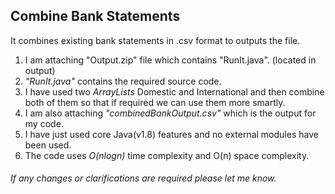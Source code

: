 ## Combine Bank Statements
It combines existing bank statements in .csv format to outputs the file. 

1. I am attaching "Output.zip" file which contains "RunIt.java". (located in output)<br>
2. _"RunIt.java"_ contains the required source code. <br>
3. I have used two _ArrayLists_ Domestic and International and then combine both of them so that if required we can use them more smartly. <br>
4. I am also attaching _"combinedBankOutput.csv"_ which is the output for my code. <br>
5. I have just used core Java(v1.8) features and no external modules have been used. <br>
6. The code uses _O(nlogn)_ time complexity and O(n) space complexity. <br>


###### If any changes or clarifications are required please let me know.
